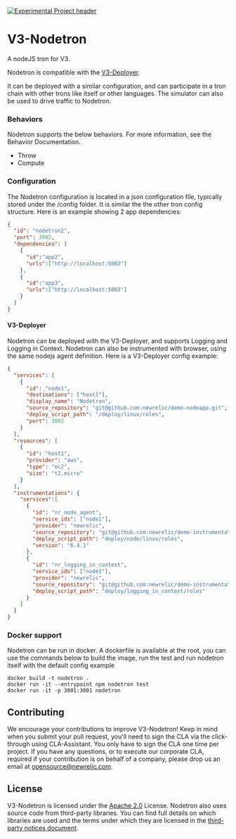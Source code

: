[![Experimental Project header](https://github.com/newrelic/opensource-website/raw/master/src/images/categories/Experimental.png)](https://opensource.newrelic.com/oss-category/#experimental)

# V3-Nodetron

A nodeJS tron for V3.

Nodetron is compatible with the [V3-Deployer](https://github.com/newrelic/demo-deployer).

It can be deployed with a similar configuration, and can participate in a tron chain with other trons like itself or other languages.
The simulator can also be used to drive traffic to Nodetron.

### Behaviors

Nodetron supports the below behaviors. For more information, see the Behavior Documentation.

* Throw
* Compute

### Configuration

The Nodetron configuration is located in a json configuration file, typically stored under the /config folder. It is similar the the other tron config structure. Here is an example showing 2 app dependencies:

```json
{
  "id": "nodetron2",
  "port": 3002,
  "dependencies": [
    {
      "id":"app2",
      "urls":["http://localhost:5002"]
    },
    {
      "id":"app3",
      "urls":["http://localhost:5003"]
    }
  ]
}
```


#### V3-Deployer

Nodetron can be deployed with the V3-Deployer, and supports Logging and Logging in Context.
Nodetron can also be instrumented with browser, using the same nodejs agent definition.
Here is a V3-Deployer config example:


```json
{
  "services": [
    {
      "id": "node1",
      "destinations": ["host1"],
      "display_name": "Nodetron",
      "source_repository": "git@github.com:newrelic/demo-nodeapp.git",
      "deploy_script_path": "/deploy/linux/roles",
      "port": 3002
    }
  ],
  "resources": [
    {
      "id": "host1",
      "provider": "aws",
      "type": "ec2",
      "size": "t2.micro"
    }
  ],
  "instrumentations": {
    "services":[
      {
        "id": "nr_node_agent",
        "service_ids": ["node1"],
        "provider": "newrelic",
        "source_repository": "git@github.com:newrelic/demo-instrumentation.git",
        "deploy_script_path": "deploy/node/linux/roles",
        "version": "6.4.1"
      },
      {
        "id": "nr_logging_in_context",
        "service_ids": ["node1"],
        "provider": "newrelic",
        "source_repository": "git@github.com:newrelic/demo-instrumentation.git",
        "deploy_script_path": "deploy/logging_in_context/roles"
      }
    ]
  }
}
```


### Docker support

Nodetron can be run in docker. A dockerfile is available at the root, you can use the commands below to build the image, run the test and run nodetron itself with the default config example

```
docker build -t nodetron .
docker run -it --entrypoint npm nodetron test
docker run -it -p 3001:3001 nodetron
```

## Contributing

We encourage your contributions to improve V3-Nodetron! Keep in mind when you submit your pull request, you'll need to sign the CLA via the click-through using CLA-Assistant. You only have to sign the CLA one time per project.
If you have any questions, or to execute our corporate CLA, required if your contribution is on behalf of a company,  please drop us an email at opensource@newrelic.com.

## License

V3-Nodetron is licensed under the [Apache 2.0](http://apache.org/licenses/LICENSE-2.0.txt) License. Nodetron also uses source code from third-party libraries. You can find full details on which libraries are used and the terms under which they are licensed in the [third-party notices document](./engine/THIRD_PARTY_NOTICES.md).